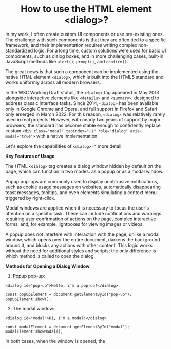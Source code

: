 <h1 align="center">How to use the HTML element &lt;dialog&gt;?</h1>

In my work, I often create custom UI components or use pre-existing ones. The challenge with such components is that they are often tied to a specific framework, and their implementation requires writing complex non-standardized logic. For a long time, custom solutions were used for basic UI components, such as dialog boxes, and in more challenging cases, built-in JavaScript methods like `alert()`, `prompt()`, and `confirm()`.

The great news is that such a component can be implemented using the native HTML element `<dialog>`, which is built into the HTML5 standard and works uniformly across all modern browsers.

In the W3C Working Draft status, the `<dialog>` tag appeared in May 2013 alongside interactive elements like `<details>` and `<summary>`, designed to address classic interface tasks. Since 2014, `<dialog>` has been available only in Google Chrome and Opera, and full support in Firefox and Safari only emerged in March 2022. For this reason, `<dialog>` was relatively rarely used in real projects. However, with nearly two years of support by major browsers, the standard has become stable enough to confidently replace custom `<div class="modal" tabindex="-1" role="dialog" aria-modal="true">` with a native implementation.

Let's explore the capabilities of `<dialog>` in more detail.

**Key Features of Usage**

The HTML `<dialog>` tag creates a dialog window hidden by default on the page, which can function in two modes: as a popup or as a modal window.

Popup pop-ups are commonly used to display unobtrusive notifications, such as cookie usage messages on websites, automatically disappearing toast messages, tooltips, and even elements simulating a context menu triggered by right-click.

Modal windows are applied when it is necessary to focus the user's attention on a specific task. These can include notifications and warnings requiring user confirmation of actions on the page, complex interactive forms, and, for example, lightboxes for viewing images or videos.

A popup does not interfere with interaction with the page, unlike a modal window, which opens over the entire document, darkens the background around it, and blocks any actions with other content. This logic works without the need for additional styles and scripts; the only difference is which method is called to open the dialog.

**Methods for Opening a Dialog Window**

1. Popup pop-up:
 ```
 <dialog id="pop-up">Hello, i'm a pop-up!</dialog>
 ```
 ```
 const popUpElement = document.getElementById("pop-up");
popUpElement.show();
```
2. The modal window:
```
<dialog id="modal">Hi, I'm a modal!</dialog>
```
```
сonst modalElement = document.getElementById("modal");
modalElement.showModal();
```


In both cases, when the window is opened, the <dialog> tag is assigned the boolean attribute open with a value of true. While you can directly set the attribute value to true, in this case, the dialog window will open as a pop-up, and you won't be able to interact with it like a modal. Therefore, to render modal windows, you should use the corresponding method only. To create an initially open pop-up, you can even do without JavaScript:

```
<dialog open>Hello, i'm a pop-up!</dialog>
```

**Try it out:**

Opening a pop-up using the .show() method: [link](https://codepen.io/alexgriss/pen/zYeMKJE)

Opening a modal using the .showModal() method: [link](https://codepen.io/alexgriss/pen/jOdQMeq)

Changing the open attribute directly: [link](https://codepen.io/alexgriss/pen/wvNQzRB)

**Ways to close the dialog window:**

Dialog windows are closed in the same way, regardless of how they were opened. Here are a few ways to close a pop-up or modal window:

1. by calling the .close() method:
```
 сonst dialogElement = document.getElementById("dialog");
dialogElement.close();
```
2. through initiation of the submit event in the context of a form with attribute `method="dialog"`
```
<dialog>
  <h2>Закрой меня!</h2>
  <form method="dialog">
     <button>Закрыть</button>
  </form>
</dialog>
```

3. by Esc key

      Closing via the Esc key works only for modal windows. When closed using this method, the cancel event is triggered first, and only then the close event – this is convenient, for example, to warn the user that changes made in a form inside the modal will not be saved.


**Try it out:**

Closing the dialog window using the close method: [link](https://codepen.io/alexgriss/pen/GRzwjaV)

Closing the dialog window via form submission: [link](https://codepen.io/alexgriss/pen/jOdQVNV)

Closing the modal via pressing Esc: [link](https://codepen.io/alexgriss/pen/KKJrNKW)

Preventing the modal from closing via Esc by listening to the cancel event: [link](https://codepen.io/alexgriss/pen/mdvQObN)

**Return value on closing:**

When closing the dialog window through a form with the attribute method="dialog", you can get and process the value indicating the button that was pressed before closing. This is useful if different actions need to be performed on the page after pressing different closing buttons. To do this, you can access the returnValue property of the dialog element, which will contain the value of the value attribute of the button that the user pressed to close the window.

**Try it out:** [link](https://codepen.io/alexgriss/pen/ZEwmBKx)

## More about the mechanics:
Let's take a closer look at the mechanics of how the dialog box works and the details of the browser implementation.

**Mechanics of pop-up:**

If the <dialog> element was opened as a pop-up using the .show() method or directly by specifying the open attribute, the browser engine will automatically position the pop-up as an absolutely positioned block element where it was specified in the DOM. Basic CSS styles, including margins and borders, will be applied to this element, and the first focusable element inside the window will receive focus automatically through the global autofocus attribute. Interaction with the rest of the page will still be possible.

**Mechanics of modal window:**

The modal window is structured and operates somewhat more complexly than a pop-up.

**Document Overlay:**

When opening a modal window using the .showModal() method, the <dialog> element is rendered in a special layer of the HTML document. This layer covers the entire width and height of the visible area of the page, being positioned above the entire document. This layer is called the top layer of the document and is an internal concept of the browser – it cannot be directly controlled. In certain browsers, such as Google Chrome, each modal window is rendered in a separate DOM node of the top layer, which can be seen in the element inspector.

The concept of layers refers to the stacking context concept, which describes how elements are positioned relative to each other along the Z-axis in relation to the user in front of the screen. For example, when setting the z-index CSS property for an element, we create a stacking context confined to that element. The position of the element will be calculated relative to the positions of its neighbors, and all z-index values of child elements will only be considered within the stacking context of the parent. This hierarchy of stacking contexts can be represented as a layered structure, and an open modal window will always be at the top of this hierarchy since it is rendered in the top layer, and there is no need to set the CSS rule z-index for it.

Learn more about *stacking context*: [link](https://developer.mozilla.org/en-US/docs/Web/CSS/CSS_positioned_layout/Understanding_z-index/Stacking_context)

**Learn more about which elements are rendered in the top layer:** [link](https://developer.mozilla.org/en-US/docs/Glossary/Top_layer)

*Document Blocking:*

When the modal element is rendered in the top layer, a pseudo-element ::backdrop is created beneath it, whose dimensions are set to the current visible area of the document. This backdrop prevents actions on the rest of the page, even if the CSS rule pointer-events: none is set for it.

Additional blocking of user actions is provided by automatically setting the global inert attribute for all elements except the modal window. The inert attribute prevents the triggering of click and focus events within elements for which it is set, and also hides them from screen readers and other accessibility technologies.

Learn more about the inert attribute: [link](https://developer.mozilla.org/en-US/docs/Web/HTML/Global_attributes/inert)

*Focus Behavior:*

The first focusable element inside the modal will automatically receive focus when the modal is opened. To change the element that will have initial focus, you can use the autofocus or tabindex attributes. Setting tabindex for the dialog element is not possible since it is, in any case, the only element on the page to which the inert attribute logic does not apply.

When closing the dialog window, the focus returns to the element that triggered its opening.

**Addressing Interaction Issues with Modal Windows:**

Unfortunately, the native implementation of the <dialog> element does not cover all aspects of interacting with modal windows. Below, I propose solutions to key UX problems that may arise when using modal windows.

*Scroll Locking:*

Although the native implementation of the modal window creates a pseudo-element ::backdrop that sits above the page and prevents interaction with the content, scrolling is still accessible. This can distract the user, so it is recommended to trim the `body` content when opening a modal window:

```
body {
  overflow: hidden;
}
```
This css-rule will have to be dynamically added and removed each time the modal window is opened and closed. This can be achieved by manipulating the class containing this CSS rule:
```
// open
document.body.classList.add("scroll-lock");
// close
document.body.classList.remove("scroll-lock");
```
You can also use the :has selector if the support status of this selector meets the requirements of the project:
```
body:has(dialog[open]) {
  overflow: hidden;
}
```
Try it in action: [link](https://codepen.io/alexgriss/pen/XWOyVKj).

<h1 align="center">In progress. Will be updated.</h1>
